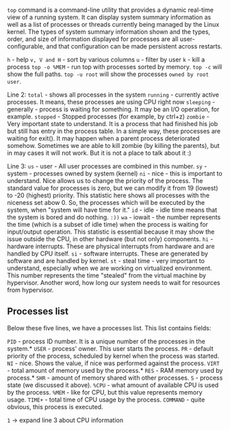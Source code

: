 `top` command is a command-line utility that provides a dynamic real-time view of a running system.
It can display system summary information as well as a list of processes or threads currently being managed by the Linux kernel. 
The types of system summary information shown and the types, order, and size of information displayed for processes
are all user-configurable, and that configuration can be made persistent across restarts.

`h` - help
`v, V and H` - sort by various columns
`u` - filter by user
`k` - kill a process
`top -o %MEM` - run top with processes sorted by memory.
`top -c` will show the full paths.
`top -u root` will show the processes `owned by root user`.

Line 2: 
`total` - shows all processes in the system
`running` - currently active processes. It means, these processes are using CPU right now
`sleeping` - generally - process is waiting for something. It may be an I/O operation, for example.
`stopped` - Stopped processes (for example, by ctrl+z)
`zombie` - Very important state to understand. It is a process that had finished his job but still has entry in the process table. In a simple way, these processes are waiting for exit().
It may happen when a parent process deteriorated somehow. Sometimes we are able to kill zombie (by killing the parents), but in may cases it will not work. But it is not a place to talk about it :)

Line 3:
`us` - user - All user processes are combined in this number.
`sy` - system - processes owned by system (kernel)
`ni` - nice - this is important to understand. Nice allows us to change the priority of the process. 
The standard value for processes is zero, but we can modify it from 19 (lowest) to -20 (highest) priority. 
This statistic here shows all processes with the niceness set abow 0. So, the processes which will be executed by the system, when "system will have time for it."
`id` - idle - idle time means that the system is bored and do nothing. `:))`
`wa` - iowait - the number represents the time (which is a subset of idle time) when the process is waiting for input/output operation.
This statistic is essential because it may show the issue outside the CPU, in other hardware (but not only) components.
`hi` - hardware interrupts. These are physical interrupts from hardware and are handled by CPU itself.
`si` - software interrupts. These are generated by software and are handled by kernel.
`st` - steal time - very important to understand, especially when we are working on virtualized environment.
This number represents the time "stealed" from the virtual machine by hypervisor. Another word, how long our system needs to wait for resources from hypervisor.

## Processes list
Below these five lines, we have a processes list. This list contains fields:

`PID` - process ID number. It is a unique number of the processes in the system.*
`USER` - process' owner. This user starts the process.
`PR` - default priority of the process, scheduled by kernel when the process was started.
`NI` - nice. Shows the value, if nice was performed against the process.
`VIRT` - total amount of memory used by the process.*
`RES` - RAM memory used by process.*
`SHR` - amount of memory shared with other processes.
`S` - process state (we discussed it above).
`%CPU` - what amount of available CPU is used by the process.
`%MEM` - like for CPU, but this value represents memory usage.
`TIME+` - total time of CPU usage by the process.
`COMMAND` - quite obvious, this process is executed.

`1` -> expand line 3 about CPU information